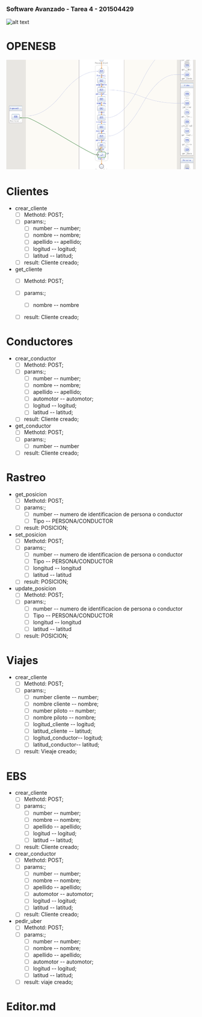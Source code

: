 ### Software Avanzado - Tarea 4 - 201504429
![alt text](https://github.com/gamgustavo/sat2/blob/master/arquitectura.PNG)

# OPENESB

![alt text](https://github.com/gamgustavo/sa_tarea4/blob/master/FLUJO.PNG)

# Clientes
- crear_cliente
  - [ ] Methotd: POST;
  - [ ] params:;
      - [ ] number -- number;
      - [ ] nombre -- nombre;
      - [ ] apellido -- apellido;
      - [ ] logitud -- logitud;
      - [ ] latitud -- latitud; 
  - [ ] result: Cliente creado;
- get_cliente
  - [ ] Methotd: POST;
  - [ ] params:;
      - [ ] nombre -- nombre 
  - [ ] result: Cliente creado;  
  

# Conductores
- crear_conductor
  - [ ] Methotd: POST;
  - [ ] params:;
      - [ ] number -- number;
      - [ ] nombre -- nombre;
      - [ ] apellido -- apellido;
      - [ ] automotor -- automotor;      
      - [ ] logitud -- logitud;
      - [ ] latitud -- latitud; 
  - [ ] result: Cliente creado;
- get_conductor
  - [ ] Methotd: POST;
  - [ ] params:;
      - [ ] number -- number 
  - [ ] result: Cliente creado;    
# Rastreo
- get_posicion
  - [ ] Methotd: POST;
  - [ ] params:;
      - [ ] number -- numero de identificacion de persona o conductor
      - [ ] Tipo -- PERSONA/CONDUCTOR      
  - [ ] result: POSICION;

- set_posicion
  - [ ] Methotd: POST;
  - [ ] params:;
      - [ ] number -- numero de identificacion de persona o conductor
      - [ ] Tipo -- PERSONA/CONDUCTOR     
      - [ ] longitud -- longitud     
      - [ ] latitud -- latitud          
  - [ ] result: POSICION;  
- update_posicion
  - [ ] Methotd: POST;
  - [ ] params:;
      - [ ] number -- numero de identificacion de persona o conductor
      - [ ] Tipo -- PERSONA/CONDUCTOR     
      - [ ] longitud -- longitud     
      - [ ] latitud -- latitud          
  - [ ] result: POSICION;    
  
# Viajes

- crear_cliente
  - [ ] Methotd: POST;
  - [ ] params:;
      - [ ] number cliente -- number;
      - [ ] nombre cliente -- nombre;
      - [ ] number piloto -- number;
      - [ ] nombre piloto -- nombre;      
      - [ ] logitud_cliente -- logitud;
      - [ ] latitud_cliente -- latitud; 
      - [ ] logitud_conductor-- logitud;
      - [ ] latitud_conductor-- latitud;       
  - [ ] result: Vieaje creado;
# EBS
- crear_cliente
  - [ ] Methotd: POST;
  - [ ] params:;
      - [ ] number -- number;
      - [ ] nombre -- nombre;
      - [ ] apellido -- apellido;
      - [ ] logitud -- logitud;
      - [ ] latitud -- latitud; 
  - [ ] result: Cliente creado;
- crear_conductor
  - [ ] Methotd: POST;
  - [ ] params:;
      - [ ] number -- number;
      - [ ] nombre -- nombre;
      - [ ] apellido -- apellido;
      - [ ] automotor -- automotor;      
      - [ ] logitud -- logitud;
      - [ ] latitud -- latitud; 
  - [ ] result: Cliente creado;

- pedir_uber
  - [ ] Methotd: POST;
  - [ ] params:;
      - [ ] number -- number;
      - [ ] nombre -- nombre;
      - [ ] apellido -- apellido;
      - [ ] automotor -- automotor;      
      - [ ] logitud -- logitud;
      - [ ] latitud -- latitud; 
  - [ ] result: viaje creado;

# Editor.md